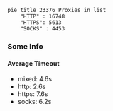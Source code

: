 
```mermaid
pie title 23376 Proxies in list
    "HTTP" : 16748
    "HTTPS": 5613
    "SOCKS" : 4453
```

### Some Info
#### Average Timeout

- mixed: 4.6s
- http: 2.6s
- https: 7.6s
- socks: 6.2s